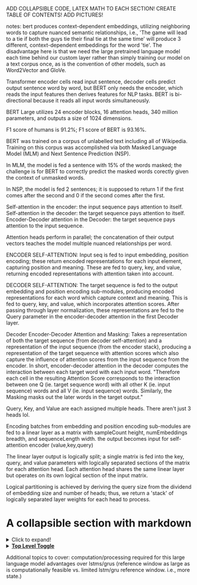 ADD COLLAPSIBLE CODE, LATEX MATH TO EACH SECTION!
CREATE TABLE OF CONTENTS! 
ADD PICTURES!

notes:
bert produces context-dependent embeddings, utilizing neighboring words to capture nuanced semantic relationships, i.e., 'The game will lead to a tie if both the guys tie their final tie at the same time' will produce 3 different, context-dependent embeddings for the word 'tie'. The disadvantage here is that we need the large pretrained language model each time behind our custom layer rather than simply training our model on a text corpus once, as is the convention of other models, such as Word2Vector and GloVe. 

Transformer encoder cells read input sentence, decoder cells predict output sentence word by word, but BERT only needs the encoder, which reads the input features then derives features for NLP tasks. BERT is bi-directional because it reads all input words simultaneously. 

BERT Large utilizes 24 encoder blocks, 16 attention heads, 340 million parameters, and outputs a size of 1024 dimensions. 

F1 score of humans is 91.2%; F1 score of BERT is 93.16%. 

BERT was trained on a corpus of unlabelled text including all of Wikipedia. Training on this corpus was accomplished via both Masked Language Model (MLM) and Next Sentence Prediction (NSP).

In MLM, the model is fed a sentence with 15% of the words masked; the challenge is for BERT to correctly predict the masked words corectly given the context of unmasked words. 

In NSP, the model is fed 2 sentences; it is supposed to return 1 if the first comes after the second and 0 if the second comes after the first. 

Self-attention in the encoder: the input sequence pays attention to itself.
Self-attention in the decoder: the target sequence pays attention to itself. 
Encoder-Decoder attention in the Decoder: the target sequence pays attention to the input sequence. 

Attention heads perform in parallel; the concatenation of their output vectors teaches the model multiple nuanced relationships per word.

ENCODER SELF-ATTENTION: Input seq is fed to input embedding, position encoding; these return encoded representations for each input element, capturing position and meaning. These are fed to query, key, and value, returning encoded representations with attention taken into account. 

DECODER SELF-ATTENTION: The target sequence is fed to the output embedding and position encoding sub-modules, producing encoded representations for each word which capture context and meaning. This is fed to query, key, and value, which incorporates attention scores. After passing through layer normalization, these representations are fed to the Query parameter in the encoder-decoder attention in the first Decoder layer.

Decoder Encoder-Decoder Attention and Masking: Takes a representation of both the target sequence (from decoder self-attention) and a representation of the input sequence (from the encoder stack), producing a representation of the target sequence with attention scores which also capture the influence of attention scores from the input sequence from the encoder. In short, encoder-decoder attention in the decoder computes the interaction between each target word with each input word. "Therefore each cell in the resulting Attention Score corresponds to the interaction between one Q (ie. target sequence word) with all other K (ie. input sequence) words and all V (ie. input sequence) words. Similarly, the Masking masks out the later words in the target output."

Query, Key, and Value are each assigned multiple heads. There aren't just 3 heads lol. 

Encoding batches from embedding and position encoding sub-modules are fed to a linear layer as a matrix with sampleCount height, numEmbeddings breadth, and sequenceLength width. the output becomes input for self-attention encoder (value,key,query)  

The linear layer output is logically split; a single matrix is fed into the key, query, and value parameters with logically separated sections of the matrix for each attention head. Each attention head shares the same linear layer but operates on its own logical section of the input matrix. 

Logical partitioning is achieved by deriving the query size from the dividend of embedding size and number of heads; thus, we return a 'stack' of logically separated layer weights for each head to process. 


# A collapsible section with markdown
<details>
  <summary>Click to expand!</summary>
  
  ## Heading
  1. A numbered
  2. list
     * With some
     * Sub bullets
</details>

  <details>
  <summary><b><u>Top Level Toggle</u></b></summary>

  <p>
          Great, Top Layer summary text working fine.
  </p>

  *   <details>
      <summary><b>Mid Toggle</b></summary>

      <p>
          Great, Middle Layer summary text working fine.
      </p>

      * <details>
        <summary><b><i>Inner Toggle 1</i></b></summary>

        <p>
          Great, Inner Layer summary text working fine.
        </p>

      </details>

      * <details>
        <summary><b><i>Inner Toggle 2 - should not show up when Mid Toggle is collapsed :(</i></b></summary>

        <p>
          Great, Inner Layer summary text working fine.
        </p>

      </details>
  </details>
  </details>

Additional topics to cover: 
computation/processing required for this large language model
advantages over lstms/grus (reference window as large as is computationally feasible vs. limited lstm/gru reference window. i.e., more state.)